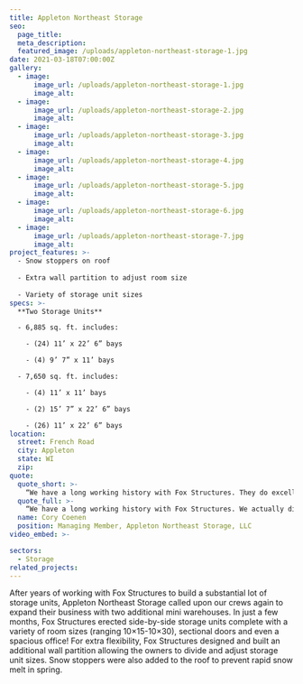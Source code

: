 ```yaml
---
title: Appleton Northeast Storage
seo:
  page_title:
  meta_description:
  featured_image: /uploads/appleton-northeast-storage-1.jpg
date: 2021-03-18T07:00:00Z
gallery: 
  - image: 
      image_url: /uploads/appleton-northeast-storage-1.jpg
      image_alt:
  - image: 
      image_url: /uploads/appleton-northeast-storage-2.jpg
      image_alt:
  - image: 
      image_url: /uploads/appleton-northeast-storage-3.jpg
      image_alt:
  - image: 
      image_url: /uploads/appleton-northeast-storage-4.jpg
      image_alt:
  - image: 
      image_url: /uploads/appleton-northeast-storage-5.jpg
      image_alt:
  - image: 
      image_url: /uploads/appleton-northeast-storage-6.jpg
      image_alt:
  - image: 
      image_url: /uploads/appleton-northeast-storage-7.jpg
      image_alt:
project_features: >-
  - Snow stoppers on roof
  
  - Extra wall partition to adjust room size
  
  - Variety of storage unit sizes
specs: >-
  **Two Storage Units**

  - 6,885 sq. ft. includes:

    - (24) 11’ x 22’ 6” bays

    - (4) 9’ 7” x 11’ bays

  - 7,650 sq. ft. includes:

    - (4) 11’ x 11’ bays

    - (2) 15’ 7” x 22’ 6” bays

    - (26) 11’ x 22’ 6” bays
location:
  street: French Road
  city: Appleton
  state: WI
  zip:
quote:
  quote_short: >-
    “We have a long working history with Fox Structures. They do excellent work, provide great customer service and their crews are friendly and professional.”
  quote_full: >-
    “We have a long working history with Fox Structures. We actually didn’t even send the bid out to anyone else for this project. They were our first choice. We would absolutely recommend Fox Structures to others! They do excellent work, provide great customer service and their crews are friendly and professional.”
  name: Cory Coenen
  position: Managing Member, Appleton Northeast Storage, LLC
video_embed: >-

sectors:
  - Storage
related_projects: 
---
```


After years of working with Fox Structures to build a substantial lot of storage units, Appleton Northeast Storage called upon our crews again to expand their business with two additional mini warehouses. In just a few months, Fox Structures erected side-by-side storage units complete with a variety of room sizes (ranging 10×15-10×30), sectional doors and even a spacious office! For extra flexibility, Fox Structures designed and built an additional wall partition allowing the owners to divide and adjust storage unit sizes. Snow stoppers were also added to the roof to prevent rapid snow melt in spring.
